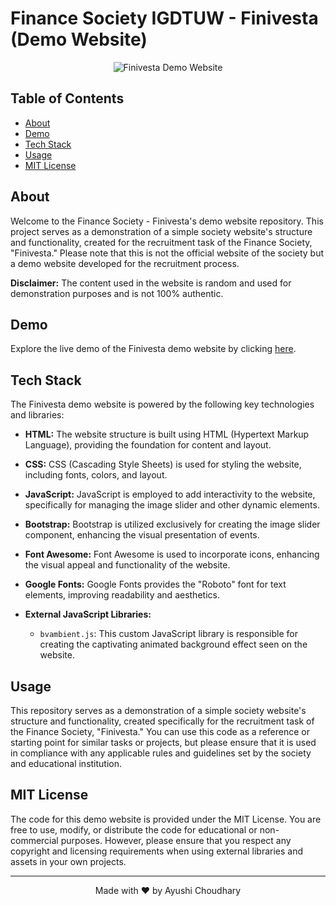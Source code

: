  # Finance Society IGDTUW - Finivesta (Demo Website)
<p align="center">
    <img alt="Finivesta Demo Website" src="![image](images/Screenshot (10).png)" />
</p> 

## Table of Contents

- [About](#about)
- [Demo](#demo)
- [Tech Stack](#tech-stack)
- [Usage](#usage)
- [MIT License](#mit-license)

## About

Welcome to the Finance Society - Finivesta's demo website repository. This project serves as a demonstration of a simple society website's structure and functionality, created for the recruitment task of the Finance Society, "Finivesta." Please note that this is not the official website of the society but a demo website developed for the recruitment process.

**Disclaimer:** The content used in the website is random and used for demonstration purposes and is not 100% authentic.

## Demo

Explore the live demo of the Finivesta demo website by clicking [here](https://ayushichoudhary-19.github.io/finivesta-demo/).

## Tech Stack

The Finivesta demo website is powered by the following key technologies and libraries:

- **HTML:** The website structure is built using HTML (Hypertext Markup Language), providing the foundation for content and layout.

- **CSS:** CSS (Cascading Style Sheets) is used for styling the website, including fonts, colors, and layout.

- **JavaScript:** JavaScript is employed to add interactivity to the website, specifically for managing the image slider and other dynamic elements.

- **Bootstrap:** Bootstrap is utilized exclusively for creating the image slider component, enhancing the visual presentation of events.

- **Font Awesome:** Font Awesome is used to incorporate icons, enhancing the visual appeal and functionality of the website.

- **Google Fonts:** Google Fonts provides the "Roboto" font for text elements, improving readability and aesthetics.

- **External JavaScript Libraries:**
  - `bvambient.js`: This custom JavaScript library is responsible for creating the captivating animated background effect seen on the website.


## Usage

This repository serves as a demonstration of a simple society website's structure and functionality, created specifically for the recruitment task of the Finance Society, "Finivesta." You can use this code as a reference or starting point for similar tasks or projects, but please ensure that it is used in compliance with any applicable rules and guidelines set by the society and educational institution.

## MIT License

The code for this demo website is provided under the MIT License. You are free to use, modify, or distribute the code for educational or non-commercial purposes. However, please ensure that you respect any copyright and licensing requirements when using external libraries and assets in your own projects.

---

<p align="center">
    Made with ❤️ by Ayushi Choudhary
</p>
